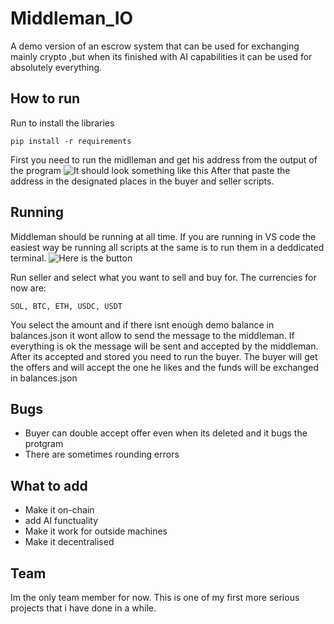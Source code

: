 
# Middleman_IO

A demo version of an escrow system that can be used for exchanging mainly crypto ,but when its finished with AI capabilities it can be used for absolutely everything.

## How to run

Run to install the libraries
```
pip install -r requirements
```
First you need to run the midlleman and get his address from the output of the program
![It should look something like this](https://via.placeholder.com/468x300?text=App+Screenshot+Here)
After that paste the address in the designated places in the buyer and seller scripts.

## Running
Middleman should be running at all time.
If you are running in VS code the easiest way be running all scripts at the same is to run them in a deddicated terminal.
![Here is the button](https://via.placeholder.com/468x300?text=App+Screenshot+Here)

Run seller and select what you want to sell and buy for.
The currencies for now are:
```
SOL, BTC, ETH, USDC, USDT
```
You select the amount and if there isnt enough demo balance in balances.json it wont allow to send the message to the middleman. If everything is ok the message will be sent and accepted by the middleman. After its accepted and stored you need to run the buyer.
The buyer will get the offers and will accept the one he likes and the funds will be exchanged in balances.json
## Bugs

- Buyer can double accept offer even when its deleted and it bugs the protgram
- There are sometimes rounding errors

## What to add

- Make it on-chain
- add AI functuality
- Make it work for outside machines
- Make it decentralised

## Team
Im the only team member for now. This is one of my first more serious projects that i have done in a while.

